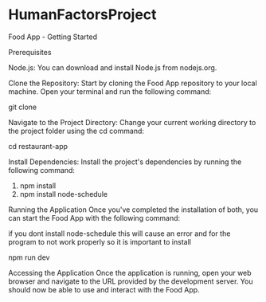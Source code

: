 # HumanFactorsProject

Food App - Getting Started

Prerequisites

Node.js: You can download and install Node.js from nodejs.org.

Clone the Repository: Start by cloning the Food App repository to your local machine. Open your terminal and run the following command:

git clone <repository-url>

Navigate to the Project Directory: Change your current working directory to the project folder using the cd command:

cd restaurant-app

Install Dependencies: Install the project's dependencies by running the following command:

1. npm install
2. npm install node-schedule

Running the Application
Once you've completed the installation of both, you can start the Food App with the following command:

if you dont install node-schedule this will cause an error and for the program to not work properly so it is important to install

npm run dev


Accessing the Application
Once the application is running, open your web browser and navigate to the URL provided by the development server. You should now be able to use and interact with the Food App.
